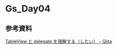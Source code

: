 # Gs_Day04

## 参考資料

[TableView と delegate を理解する（したい） - Qiita](https://qiita.com/yamatatsu10969/items/0858b145a2a93a92af44)

